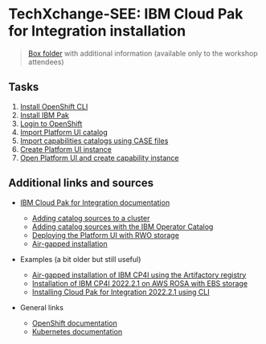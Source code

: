 
# TechXchange-SEE: IBM Cloud Pak for Integration installation


>[Box folder](https://ibm.box.com/s/597dicj8ece4twnah9c2o9jl1n509xtg) with additional information (available only to the workshop attendees)<br>



## Tasks

1. [Install OpenShift CLI](tasks/01-Install-OpenShift-CLI.md)
2. [Install IBM Pak](tasks/02-Install-IBM-Pak.md)
3. [Login to OpenShift](tasks/03-Login-to-OpenShift.md)
4. [Import Platform UI catalog](tasks/04-Import-Platform-UI-catalog.md)
5. [Import capabilities catalogs using CASE files](tasks/05-Import-capabilities-catalogs.md)
6. [Create Platform UI instance](tasks/06-Create-Platform-UI-instance.md)
7. [Open Platform UI and create capability instance](tasks/07-Capability-instance.md)


## Additional links and sources

- [IBM Cloud Pak for Integration documentation](https://www.ibm.com/docs/en/cloud-paks/cp-integration)
  - [Adding catalog sources to a cluster](https://www.ibm.com/docs/en/cloud-paks/cp-integration/2023.2?topic=images-adding-catalog-sources-cluster)
  - [Adding catalog sources with the IBM Operator Catalog](https://www.ibm.com/docs/en/cloud-paks/cp-integration/2023.2?topic=images-adding-catalog-sources-cluster#adding-catalog-sources-to-a-cluster__adding-catalog-sources-with-the-ibm-operator-catalog-online-only__title__1)
  - [Deploying the Platform UI with RWO storage](https://www.ibm.com/docs/en/cloud-paks/cp-integration/2023.2?topic=ui-deploying-platform-rwo-storage)
  - [Air-gapped installation](https://www.ibm.com/docs/en/cloud-paks/cp-integration/2023.2?topic=images-mirroring-air-gapped-cluster)

- Examples (a bit older but still useful)
  - [Air-gapped installation of IBM CP4I using the Artifactory registry](https://github.com/sreckoj/CP4I-airgapped-install-Artifactory)
  - [Installation of IBM CP4I 2022.2.1 on AWS ROSA with EBS storage](https://github.com/sreckoj/IBM-CP4I-on-AWS-ROSA)
  - [Installing Cloud Pak for Integration 2022.2.1 using CLI](https://github.com/sreckoj/IBM-CP4I-CLI-based-installation)

- General links
  - [OpenShift documentation](https://docs.openshift.com/)
  - [Kubernetes documentation](https://kubernetes.io/docs/home/)





